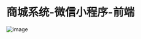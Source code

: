 # 商城系统-微信小程序-前端

![image](https://github.com/heting791/mall-front-wxminipro/assets/83156177/c235977d-69ef-436e-b1df-733e4d30064c)
